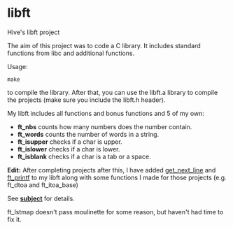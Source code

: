 # libft
Hive's libft project

The aim of this project was to code a C library. It includes standard functions from libc and additional functions.

Usage:
```
make
```
to compile the library.
After that, you can use the libft.a library to compile the projects (make sure you include the libft.h header).

My libft includes all functions and bonus functions and 5 of my own:
- **ft_nbs** counts how many numbers does the number contain.
- **ft_words** counts the number of words in a string.
- **ft_isupper** checks if a char is upper.
- **ft_islower** checks if a char is lower.
- **ft_isblank** checks if a char is a tab or a space.

**Edit:**
After completing projects after this, I have added [get_next_line](https://github.com/osalmine/get_next_line) and [ft_printf](https://github.com/osalmine/ft_printf) to my libft along with some functions I made for those projects (e.g. ft_dtoa and ft_itoa_base)

See **[subject](libft.en.pdf)** for details.

ft_lstmap doesn't pass moulinette for some reason, but haven't had time to fix it.
